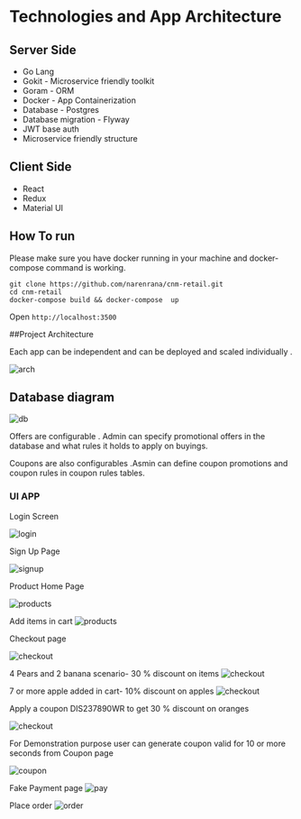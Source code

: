 # Technologies and App Architecture

## Server Side

- Go Lang
- Gokit - Microservice friendly toolkit
- Goram - ORM
- Docker - App Containerization
- Database - Postgres
- Database migration - Flyway
- JWT base auth
- Microservice friendly structure

## Client Side

- React
- Redux
- Material UI

## How To run

Please make sure you have docker running in your machine and docker-compose command is working.

```
git clone https://github.com/narenrana/cnm-retail.git
cd cnm-retail
docker-compose build && docker-compose  up
```

Open `http://localhost:3500`

##Project Architecture

Each app can be independent and can be deployed and scaled individually .

![arch](./docs/arch.png)

## Database diagram

![db](./docs/graph.jpeg)

Offers are configurable . Admin can specify promotional offers in the database and what rules it holds to apply on buyings.

Coupons are also configurables .Asmin can define coupon promotions and coupon rules in coupon rules tables.

### UI APP

Login Screen

![login](./docs/login.png)

Sign Up Page

![signup](./docs/signup.png)

Product Home Page

![products](./docs/products.png)

Add items in cart
![products](./docs/products-cart.png)

Checkout page

![checkout](./docs/checkout.png)

4 Pears and 2 banana scenario- 30 % discount on items
![checkout](./docs/checkout-1.png)

7 or more apple added in cart- 10% discount on apples
![checkout](./docs/checkout-2.png)

Apply a coupon DIS237890WR to get 30 % discount on oranges

![checkout](./docs/checkout-3.png)

For Demonstration purpose user can generate coupon valid for 10 or more seconds from
Coupon page

![coupon](./docs/tokens.png)

Fake Payment page
![pay](./docs/fake-pay.png)

Place order
![order](./docs/order.png)

